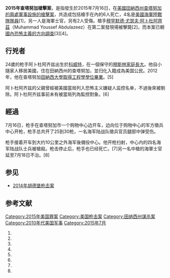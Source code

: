 **2015年查塔努加槍擊案**，是指發生於2015年7月16日，在[美國](../Page/美國.md "wikilink")[田納西州](../Page/田納西州.md "wikilink")[查塔努加的兩處軍事設施的槍擊案](../Page/查塔努加_\(田納西州\).md "wikilink")，共造成包括槍手在內的6人死亡，4名是[美國海軍陸戰隊隊員](../Page/美國海軍陸戰隊.md "wikilink")\[1\]，另一人是海軍士官，另有2人受傷。槍手[穆罕默德·尤瑟夫·阿卜杜阿齊茲](../Page/穆罕默德·尤瑟夫·阿卜杜阿齊茲.md "wikilink")（Muhammad
Youssef
Abdulazeez）在第二案發現場被擊斃\[2\]，而本案已朝[國內恐怖主義的方向調查](../Page/國內恐怖主義.md "wikilink")\[3\]\[4\]。

## 行兇者

24歲的枪手阿卜杜阿齐兹出生於[科威特](../Page/科威特.md "wikilink")，在一個保守的[穆斯林家庭長大](../Page/穆斯林.md "wikilink")。他自小隨家人移居美國，住在田納西州的查塔努加，並归化入籍成為美国公民。2012年，他在查塔努加[田納西大學取得工程學學位畢業](../Page/田納西大學.md "wikilink")。\[5\]

阿卜杜阿齐兹的父親曾經被美國當局列入恐怖主义嫌疑人监控名单，不過後來被剔除。阿卜杜阿齐兹事前未有被當局列為監控對象。\[6\]

## 經過

7月16日，枪手在查塔努加市一个购物中心边开车，边向位于购物中心的军方徵兵中心开枪，枪手总共开了25到30枪，一名海军陆战队徵兵官员腿部中弹受伤。

枪手接着开车到大约10公里之外海军後備役中心。他开枪扫射，中心内的四名海军陆战队士兵被槍殺。枪击停止后，枪手也已经死亡。\[7\]另一名中槍的海軍士官延至7月18日不治。\[8\]

## 参见

  - [2014年胡德堡枪击案](../Page/2014年胡德堡枪击案.md "wikilink")

## 参考文献

[Category:2015年美国罪案](https://zh.wikipedia.org/wiki/Category:2015年美国罪案 "wikilink")
[Category:美国枪击案](https://zh.wikipedia.org/wiki/Category:美国枪击案 "wikilink")
[Category:田纳西州谋杀案](https://zh.wikipedia.org/wiki/Category:田纳西州谋杀案 "wikilink")
[Category:2010年代美国军事](https://zh.wikipedia.org/wiki/Category:2010年代美国军事 "wikilink")
[Category:2015年7月](https://zh.wikipedia.org/wiki/Category:2015年7月 "wikilink")

1.
2.

3.
4.

5.

6.

7.

8.